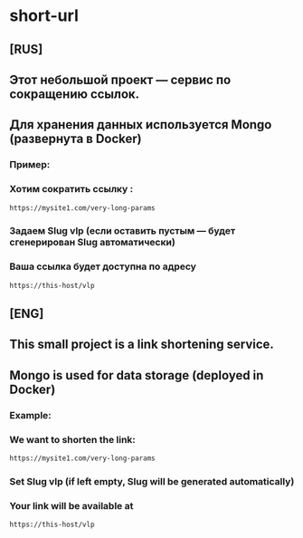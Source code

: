# short-url
## [RUS]
## Этот небольшой проект — сервис по сокращению ссылок.
## Для хранения данных используется Mongo (развернута в Docker)

### Пример:
### Хотим сократить ссылку :

```sh
https://mysite1.com/very-long-params
```
### Задаем Slug vlp (если оставить пустым — будет сгенерирован Slug автоматически)
### Ваша ссылка будет доступна по адресу
```sh
https://this-host/vlp
```

## [ENG]
## This small project is a link shortening service.
## Mongo is used for data storage (deployed in Docker)

### Example:
### We want to shorten the link:

```sh
https://mysite1.com/very-long-params
```
### Set Slug vlp (if left empty, Slug will be generated automatically)
### Your link will be available at
```sh
https://this-host/vlp
```